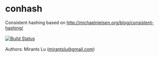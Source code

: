 # conhash
Consistent hashing based on http://michaelnielsen.org/blog/consistent-hashing/
<br/>
<br/>[![Build Status](https://travis-ci.org/QiumingLu/conhash.svg?branch=master)](https://travis-ci.org/QiumingLu/conhash)
<br/>
<br/>Authors: Mirants Lu (mirantslu@gmail.com) 
<br/>
